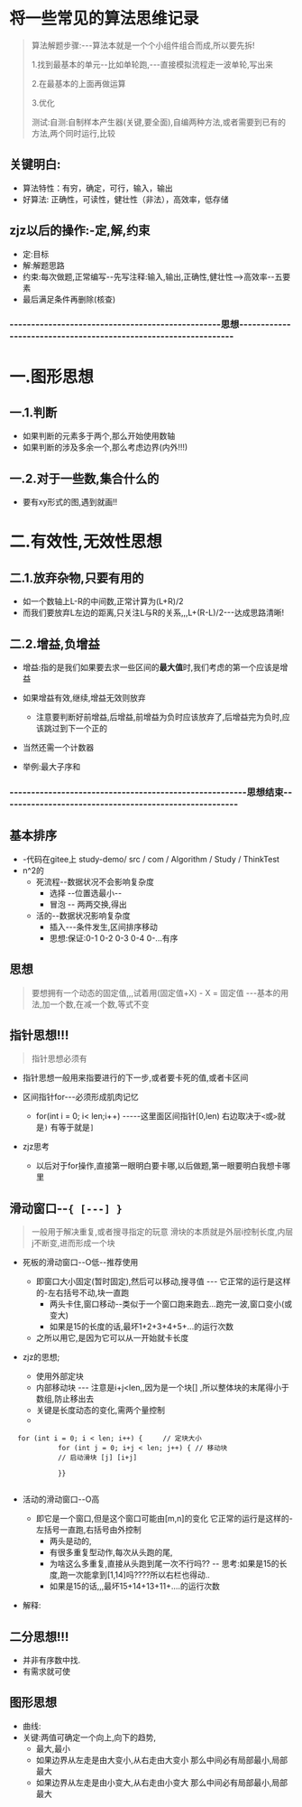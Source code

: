 # 将一些常见的算法思维记录

> 算法解题步骤:---算法本就是一个个小组件组合而成,所以要先拆!
> 
> 1.找到最基本的单元--比如单轮跑,---直接模拟流程走一波单轮,写出来
> 
> 2.在最基本的上面再做运算
> 
> 3.优化
> 
> 测试:自测:自制样本产生器(关键,要全面),自编两种方法,或者需要到已有的方法,两个同时运行,比较
> 

## 关键明白:
- 算法特性：有穷，确定，可行，输入，输出
- 好算法: 正确性，可读性，健壮性（非法），高效率，低存储

## zjz以后的操作:-定,解,约束
- 定:目标
- 解:解题思路  
- 约束:每次做题,正常编写--先写注释:输入,输出,正确性,健壮性-->高效率--五要素
- 最后满足条件再删除(核查)

### -------------------------------------------------思想----------------------------------------------------------------
# 一.图形思想
## 一.1.判断
- 如果判断的元素多于两个,那么开始使用数轴
- 如果判断的涉及多余一个,那么考虑边界(内外!!!)

## 一.2.对于一些数,集合什么的
- 要有xy形式的图,遇到就画!!


# 二.有效性,无效性思想
## 二.1.放弃杂物,只要有用的
- 如一个数轴上L-R的中间数,正常计算为(L+R)/2
- 而我们要放弃L左边的距离,只关注L与R的关系,,,L+(R-L)/2---达成思路清晰!


## 二.2.增益,负增益
- 增益:指的是我们如果要去求一些区间的**最大值**时,我们考虑的第一个应该是增益
- 如果增益有效,继续,增益无效则放弃
  - 注意要判断好前增益,后增益,前增益为负时应该放弃了,后增益完为负时,应该跳过到下一个正的
- 当然还需一个计数器

- 举例:最大子序和





### -------------------------------------------------------思想结束-------------------------------------------------------


## 基本排序  
- -代码在gitee上 study-demo/ src / com / Algorithm / Study / ThinkTest
- n^2的
  - 死流程--数据状况不会影响复杂度
    - 选择 --位置选最小--
    - 冒泡 -- 两两交换,得出
  - 活的--数据状况影响复杂度
    - 插入---条件发生,区间排序移动
    - 思想:保证:0-1 0-2 0-3 0-4 0-...有序


## 思想
> 要想拥有一个动态的固定值,,,试着用(固定值+X) - X = 固定值   ---基本的用法,加一个数,在减一个数,等式不变
> 


## 指针思想!!!
> 指针思想必须有
> 
- 指针思想一般用来指要进行的下一步,或者要卡死的值,或者卡区间
  
- 区间指针for---必须形成肌肉记忆
  - for(int i = 0; i< len;i++)        -----这里面区间指针[0,len) 右边取决于`<`或`>`就是`)`  有等于就是`]`

- zjz思考
  - 以后对于for操作,直接第一眼明白要卡哪,以后做题,第一眼要明白我想卡哪里



## 滑动窗口--`{ [---] }`
> 一般用于解决重复,或者搜寻指定的玩意
> 滑块的本质就是外层i控制长度,内层j不断变,进而形成一个块
- 死板的滑动窗口--O低--推荐使用
  - 即窗口大小固定(暂时固定),然后可以移动,搜寻值 --- 它正常的运行是这样的-左右括号不动,块一直跑
    - 两头卡住,窗口移动--类似于一个窗口跑来跑去...跑完一波,窗口变小(或变大)
    - 如果是15的长度的话,最坏1+2+3+4+5+...的运行次数
  - 之所以用它,是因为它可以从一开始就卡长度

- zjz的思想;
  - 使用外部定块
  - 内部移动块 --- 注意是i+j<len,,因为是一个块[]  ,所以整体块的末尾得小于数组,防止移出去
  - 关键是长度动态的变化,需两个量控制
  -

```
  for (int i = 0; i < len; i++) {     // 定块大小
            for (int j = 0; i+j < len; j++) { // 移动块
            // 启动滑块 [j] [i+j]
            
            }}


```

  


- 活动的滑动窗口--O高
  - 即它是一个窗口,但是这个窗口可能由[m,n]的变化 它正常的运行是这样的-左括号一直跑,右括号由外控制
    - 两头是动的,
    - 有很多重复型动作,每次从头跑的尾,
    - 为啥这么多重复,直接从头跑到尾一次不行吗?? -- 思考:如果是15的长度,跑一次能拿到[1,14]吗????所以右栏也得动..
    - 如果是15的话,,,最坏15+14+13+11+....的运行次数
    
- 解释:







## 二分思想!!!
- 并非有序数中找.
- 有需求就可使





















## 图形思想
- 曲线:
- 关键:两值可确定一个向上,向下的趋势,
  - 最大,最小  
  - 如果边界从左走是由大变小,从右走由大变小  那么中间必有局部最小,局部最大
  - 如果边界从左走是由小变大,从右走由小变大  那么中间必有局部最小,局部最大






